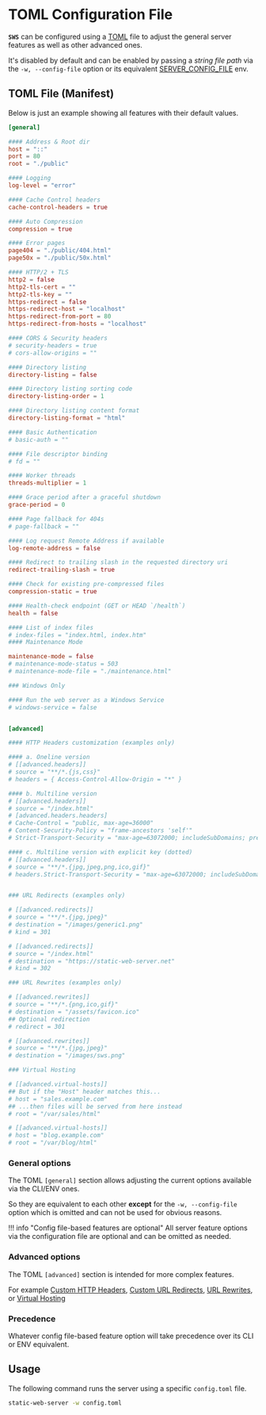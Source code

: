 # TOML Configuration File

**`SWS`** can be configured using a [TOML](https://toml.io/en/) file to adjust the general server features as well as other advanced ones.

It's disabled by default and can be enabled by passing a _string file path_ via the `-w, --config-file` option or its equivalent [SERVER_CONFIG_FILE](./../configuration/environment-variables.md#server_config_file) env.

## TOML File (Manifest)

Below is just an example showing all features with their default values.

```toml
[general]

#### Address & Root dir
host = "::"
port = 80
root = "./public"

#### Logging
log-level = "error"

#### Cache Control headers
cache-control-headers = true

#### Auto Compression
compression = true

#### Error pages
page404 = "./public/404.html"
page50x = "./public/50x.html"

#### HTTP/2 + TLS
http2 = false
http2-tls-cert = ""
http2-tls-key = ""
https-redirect = false
https-redirect-host = "localhost"
https-redirect-from-port = 80
https-redirect-from-hosts = "localhost"

#### CORS & Security headers
# security-headers = true
# cors-allow-origins = ""

#### Directory listing
directory-listing = false

#### Directory listing sorting code
directory-listing-order = 1

#### Directory listing content format
directory-listing-format = "html"

#### Basic Authentication
# basic-auth = ""

#### File descriptor binding
# fd = ""

#### Worker threads
threads-multiplier = 1

#### Grace period after a graceful shutdown
grace-period = 0

#### Page fallback for 404s
# page-fallback = ""

#### Log request Remote Address if available
log-remote-address = false

#### Redirect to trailing slash in the requested directory uri
redirect-trailing-slash = true

#### Check for existing pre-compressed files
compression-static = true

#### Health-check endpoint (GET or HEAD `/health`)
health = false

#### List of index files
# index-files = "index.html, index.htm"
#### Maintenance Mode

maintenance-mode = false
# maintenance-mode-status = 503 
# maintenance-mode-file = "./maintenance.html"

### Windows Only

#### Run the web server as a Windows Service
# windows-service = false


[advanced]

#### HTTP Headers customization (examples only)

#### a. Oneline version
# [[advanced.headers]]
# source = "**/*.{js,css}"
# headers = { Access-Control-Allow-Origin = "*" }

#### b. Multiline version
# [[advanced.headers]]
# source = "/index.html"
# [advanced.headers.headers]
# Cache-Control = "public, max-age=36000"
# Content-Security-Policy = "frame-ancestors 'self'"
# Strict-Transport-Security = "max-age=63072000; includeSubDomains; preload"

#### c. Multiline version with explicit key (dotted)
# [[advanced.headers]]
# source = "**/*.{jpg,jpeg,png,ico,gif}"
# headers.Strict-Transport-Security = "max-age=63072000; includeSubDomains; preload"


### URL Redirects (examples only)

# [[advanced.redirects]]
# source = "**/*.{jpg,jpeg}"
# destination = "/images/generic1.png"
# kind = 301

# [[advanced.redirects]]
# source = "/index.html"
# destination = "https://static-web-server.net"
# kind = 302

### URL Rewrites (examples only)

# [[advanced.rewrites]]
# source = "**/*.{png,ico,gif}"
# destination = "/assets/favicon.ico"
## Optional redirection
# redirect = 301

# [[advanced.rewrites]]
# source = "**/*.{jpg,jpeg}"
# destination = "/images/sws.png"

### Virtual Hosting

# [[advanced.virtual-hosts]]
## But if the "Host" header matches this...
# host = "sales.example.com"
## ...then files will be served from here instead
# root = "/var/sales/html"

# [[advanced.virtual-hosts]]
# host = "blog.example.com"
# root = "/var/blog/html"
```

### General options

The TOML `[general]` section allows adjusting the current options available via the CLI/ENV ones.

So they are equivalent to each other **except** for the `-w, --config-file` option which is omitted and can not be used for obvious reasons.

!!! info "Config file-based features are optional"
    All server feature options via the configuration file are optional and can be omitted as needed.

### Advanced options

The TOML `[advanced]` section is intended for more complex features.

For example [Custom HTTP Headers](../features/custom-http-headers.md), [Custom URL Redirects](../features/url-redirects.md), [URL Rewrites](../features/url-rewrites.md), or [Virtual Hosting](../features/virtual-hosting.md)

### Precedence

Whatever config file-based feature option will take precedence over its CLI or ENV equivalent.

## Usage

The following command runs the server using a specific `config.toml` file.

```sh
static-web-server -w config.toml
```

